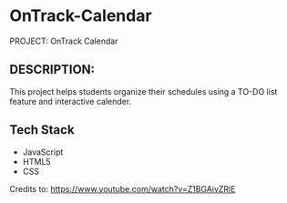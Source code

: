 # OnTrack-Calendar

PROJECT: OnTrack Calendar

## DESCRIPTION:
This project helps students organize their schedules using a TO-DO list feature and interactive calender.

## Tech Stack
- JavaScript
- HTML5
- CSS

Credits to: https://www.youtube.com/watch?v=Z1BGAivZRlE

